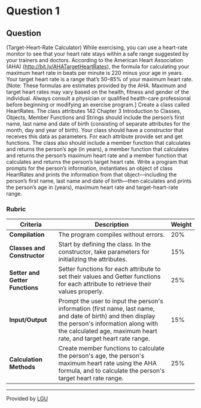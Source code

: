 # Question 1

## Question
(Target-Heart-Rate Calculator) While exercising, you can use a heart-rate monitor to see that your heart rate stays within a safe range suggested by your trainers and doctors. According to the American Heart Association (AHA) (http://bit.ly/AHATargetHeartRates), the formula for calculating your maximum heart rate in beats per minute is 220 minus your age in years. Your target heart rate is a range that’s 50–85% of your maximum heart rate. [Note: These formulas are estimates provided by the AHA. Maximum and target heart rates may vary based on the health, fitness and gender of the individual. Always consult a physician or qualified health-care professional before beginning or modifying an exercise program.]
Create a class called HeartRates. The class attributes 142 Chapter 3 Introduction to Classes, Objects, Member Functions and Strings should include the person’s first name, last name and date of birth (consisting of separate attributes for the month, day and year of birth). Your class should have a constructor that receives this data as parameters. For each attribute provide set and get functions. The class also should include a member function that calculates and returns the person’s age (in years), a member function that calculates and returns the person’s maximum heart rate and a member function that calculates and returns the person’s target heart rate. Write a program that prompts for the person’s information, instantiates an object of class HeartRates and prints the information from that object—including the person’s first name, last name and date of birth—then calculates and prints the person’s age in (years), maximum heart rate and target-heart-rate range.

### Rubric
| Criteria                     | Description                                                                                                                                                                                                                                                                 | Weight |
|------------------------------|-----------------------------------------------------------------------------------------------------------------------------------------------------------------------------------------------------------------------------------------------------------------------------|--------|
| **Compilation**              | The program compiles without errors.                                                                                                                                                                                                                                        | 20%    |
| **Classes and Constructor**  | Start by defining the class. In the constructor, take parameters for initializing the attributes.                                                                                                                                                                            | 15%    |
| **Setter and Getter Functions** | Setter functions for each attribute to set their values and Getter functions for each attribute to retrieve their values properly.                                                                                                                                          | 25%    |
| **Input/Output**             | Prompt the user to input the person's information (first name, last name, and date of birth) and then display the person's information along with the calculated age, maximum heart rate, and target heart rate range.                                                      | 15%    |
| **Calculation Methods**      | Create member functions to calculate the person's age, the person's maximum heart rate using the AHA formula, and to calculate the person's target heart rate range.                                                                                                         | 25%    |

--- 

Provided by [LGU](https://lgu.edu.pk/)
